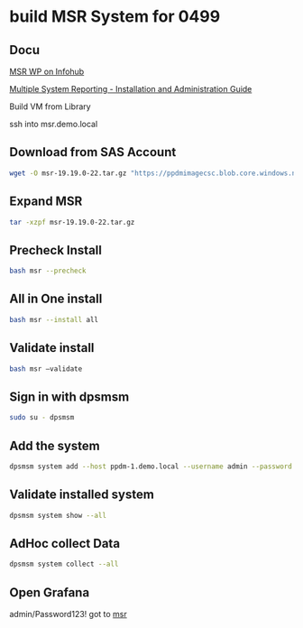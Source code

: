 # build MSR System for 0499

## Docu


[MSR WP on Infohub](https://infohub.delltechnologies.com/en-us/p/multi-system-reporting/)  

[Multiple System Reporting - Installation and Administration Guide ](https://dl.dell.com/content/manual32888959-powerprotect-multiple-system-reporting-19-19-installation-and-administration-guide.pdf?language=en-us&adobe_mc=MCMID%3D79529071755175023272121130590559315296%7CMCORGID%3D4DD80861515CAB990A490D45%2540AdobeOrg%7CTS%3D1748767667)


Build VM from Library

ssh into msr.demo.local



## Download from SAS Account
```bash
wget -O msr-19.19.0-22.tar.gz "https://ppdmimagecsc.blob.core.windows.net/swx/msr-19.19.0-22.tar.gz?sp=r&st=2025-06-01T09:00:00Z&se=2025-06-05T08:00:00Z&spr=https&sv=2024-11-04&sr=b&sig=zqW%2F0%2BkbIoc7LmzZp5POWKrRVNYIdEZpTsLEMzAsJWc%3D"
```

## Expand MSR
```bash
tar -xzpf msr-19.19.0-22.tar.gz
```

## Precheck Install
```bash
bash msr --precheck
```

## All in One install
```bash
bash msr --install all
```

## Validate  install
```bash
bash msr –validate
```

## Sign in with dpsmsm
```bash
sudo su - dpsmsm
```

## Add the system
```bash
dpsmsm system add --host ppdm-1.demo.local --username admin --password 'Password123!'
```

## Validate installed system
```bash
dpsmsm system show --all
```


## AdHoc collect Data
```bash
dpsmsm system collect --all
```

## Open Grafana 
admin/Password123!
got to [msr](https://msr.demo.local:3000)
